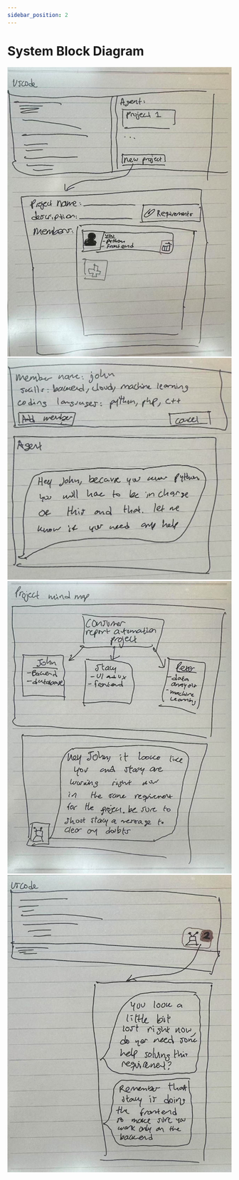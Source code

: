 ```yaml
---
sidebar_position: 2
---
```


# System Block Diagram

![System Block Diagram](./WechatIMG51.jpg)
![System Block Diagram](./WechatIMG52.jpg)
![System Block Diagram](./WechatIMG53.jpg)
![System Block Diagram](./WechatIMG54.jpg)
